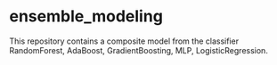 # ensemble_modeling
This repository contains a composite model from the classifier RandomForest, AdaBoost, GradientBoosting, MLP, LogisticRegression.
